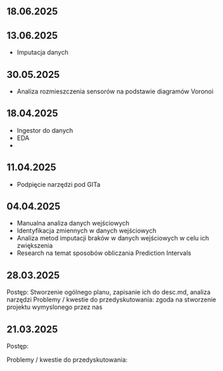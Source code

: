 ## 18.06.2025

## 13.06.2025
- Imputacja danych

## 30.05.2025
- Analiza rozmieszczenia sensorów na podstawie diagramów Voronoi

## 18.04.2025
- Ingestor do danych
- EDA
- 
## 11.04.2025
- Podpięcie narzędzi pod GITa

## 04.04.2025
- Manualna analiza danych wejściowych
- Identyfikacja zmiennych w danych wejściowych
- Analiza metod imputacji braków w danych wejściowych w celu ich zwiększenia
- Research na temat sposobów obliczania Prediction Intervals

## 28.03.2025

Postęp: Stworzenie ogólnego planu, zapisanie ich do desc.md, analiza narzędzi
Problemy / kwestie do przedyskutowania: zgoda na stworzenie projektu wymyslonego przez nas

## 21.03.2025

Postęp:

Problemy / kwestie do przedyskutowania:
